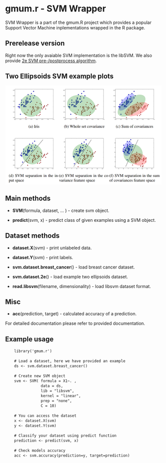 gmum.r - SVM Wrapper
======

SVM Wrapper is a part of the gmum.R project which provides a popular Support Vector Machine inplementations wrapped in the R package.

## Prerelease version

Right now the only avaiable SVM implementation is the libSVM. We also provide [2e SVM pre-/postprocess algorithm](http://gmum.ii.uj.edu.pl/gmum.r/SVM/2eSVM.pdf).

## Two Ellipsoids SVM example plots

![2e Iris example](./doc/svm/img/2e.png "2e Iris example")

## Main methods

* **SVM**(formula, dataset, ... ) - create svm object.

* **predict**(svm, x) - predict class of given examples using a SVM object.

## Dataset methods

* **dataset.X**(svm) - print unlabeled data.

* **dataset.Y**(svm) - print labels.

* **svm.dataset.breast_cancer**() - load breast cancer dataset.

* **svm.dataset.2e**() - load example two ellipsoids dataset.

* **read.libsvm**(filename, dimensionality) - load libsvm dataset format. 

## Misc

* **acc**(prediction, target) - calculated accuracy of a prediction.

For detailed documentation please refer to provided documentation.

## Example usage

        library('gmum.r')

        # Load a dataset, here we have provided an example 
        ds <- svm.dataset.breast_cancer()
        
        # Create new SVM object
        svm <- SVM( formula = X1~. ,
                    data = ds,
                    lib = "libsvm",
                    kernel = "linear",
                    prep = "none",
                    C = 10) 
        
        # You can access the dataset 
        x <- dataset.X(svm)
        y <- dataset.Y(svm)
        
        # Classify your dataset using predict function
        prediction <- predict(svm, x)
        
        # Check models accuracy
        acc <- svm.accuracy(prediction=y, target=prediction)
